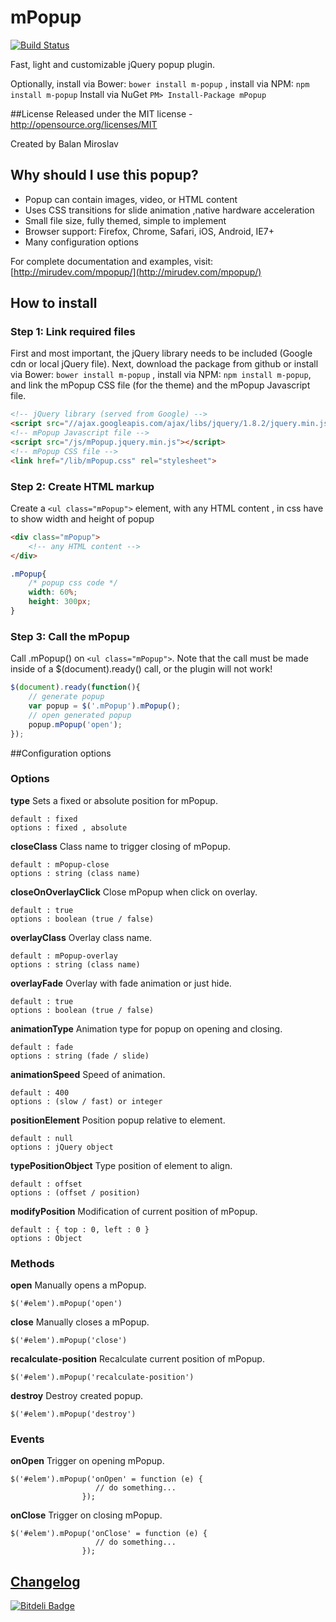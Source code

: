 mPopup
======
[![Build Status](https://travis-ci.org/mIRUmd/mPopup.png)](https://travis-ci.org/mIRUmd/mPopup)

Fast, light and customizable jQuery popup plugin.

Optionally, install via Bower: `bower install m-popup` ,
install via NPM: `npm install m-popup`
Install via NuGet `PM> Install-Package mPopup`


##License
Released under the MIT license - http://opensource.org/licenses/MIT

Created by Balan Miroslav

## Why should I use this popup?
* Popup can contain images, video, or HTML content
* Uses CSS transitions for slide animation ,native hardware acceleration
* Small file size, fully themed, simple to implement
* Browser support: Firefox, Chrome, Safari, iOS, Android, IE7+
* Many configuration options

For complete documentation and examples, visit:
[http://mirudev.com/mpopup/](http://mirudev.com/mpopup/)


## How to install

### Step 1: Link required files
First and most important, the jQuery library needs to be included (Google cdn or local jQuery file). Next, download the package from github or install via Bower: `bower install m-popup` , install via NPM: `npm install m-popup`, and link the mPopup CSS file (for the theme) and the mPopup Javascript file.

```html
<!-- jQuery library (served from Google) -->
<script src="//ajax.googleapis.com/ajax/libs/jquery/1.8.2/jquery.min.js"></script>
<!-- mPopup Javascript file -->
<script src="/js/mPopup.jquery.min.js"></script>
<!-- mPopup CSS file -->
<link href="/lib/mPopup.css" rel="stylesheet">
```

### Step 2: Create HTML markup
Create a `<ul class="mPopup">` element, with any HTML content , in css have to show width and height of popup

```html
<div class="mPopup">
    <!-- any HTML content -->
</div>

````

```css
.mPopup{
    /* popup css code */
    width: 60%;
    height: 300px;
}
```

### Step 3: Call the mPopup
Call .mPopup() on `<ul class="mPopup">`. Note that the call must be made inside of a $(document).ready() call, or the plugin will not work!

```javascript
$(document).ready(function(){
    // generate popup
    var popup = $('.mPopup').mPopup();
    // open generated popup
    popup.mPopup('open');
});
```

##Configuration options

### Options

**type**
Sets a fixed or absolute position for mPopup.
```
default : fixed
options : fixed , absolute
```

**closeClass**
Class name to trigger closing of mPopup.
```
default : mPopup-close
options : string (class name)
```

**closeOnOverlayClick**
Close mPopup when click on overlay.
```
default : true
options : boolean (true / false)
```

**overlayClass**
Overlay class name.
```
default : mPopup-overlay
options : string (class name)
```

**overlayFade**
Overlay with fade animation or just hide.
```
default : true
options : boolean (true / false)
```

**animationType**
Animation type for popup on opening and closing.
```
default : fade
options : string (fade / slide) 
```

**animationSpeed**
Speed of animation.
```
default : 400
options : (slow / fast) or integer 
```

**positionElement**
Position popup relative to element.
```
default : null
options : jQuery object
```

**typePositionObject**
Type position of element to align.
```
default : offset
options : (offset / position) 
```

**modifyPosition**
Modification of current position of mPopup.
```
default : { top : 0, left : 0 }
options : Object 
```

### Methods

**open**
Manually opens a mPopup.
```
$('#elem').mPopup('open')
```

**close**
Manually closes a mPopup.
```
$('#elem').mPopup('close')
```

**recalculate-position**
Recalculate current position of mPopup.
```
$('#elem').mPopup('recalculate-position')
```

**destroy**
Destroy created popup.
```
$('#elem').mPopup('destroy')
```

### Events

**onOpen**
Trigger on opening mPopup.
```
$('#elem').mPopup('onOpen' = function (e) {
                   // do something...
                });
```

**onClose**
Trigger on closing mPopup.
```
$('#elem').mPopup('onClose' = function (e) {
                   // do something...
                });
```


## [Changelog](https://github.com/mIRUmd/mPopup/releases)




[![Bitdeli Badge](https://d2weczhvl823v0.cloudfront.net/mIRUmd/mpopup/trend.png)](https://bitdeli.com/free "Bitdeli Badge")

